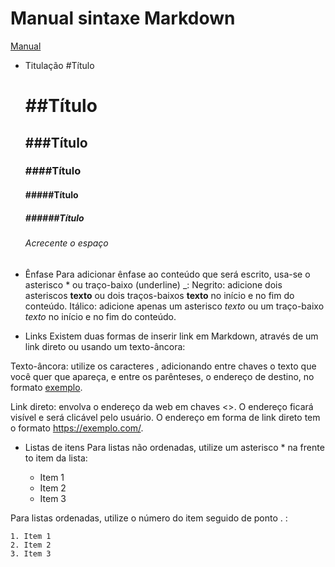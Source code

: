 # Manual sintaxe Markdown

[Manual](https://markdown.net.br/sintaxe-basica/)

* Titulação
#Título<h1>
##Título<h2>
###Título<h3>
####Título<h4>
#####Título<h5>
######Título<h6>
Acrecente o espaço

* Ênfase
Para adicionar ênfase ao conteúdo que será escrito, usa-se o asterisco * ou traço-baixo (underline) _:
Negrito: adicione dois asteriscos **texto** ou dois traços-baixos __texto__ no início e no fim do conteúdo.
Itálico: adicione apenas um asterisco *texto* ou um traço-baixo _texto_ no início e no fim do conteúdo.

* Links
Existem duas formas de inserir link em Markdown, através de um link direto ou usando um texto-âncora:

Texto-âncora: utilize os caracteres [](), adicionando entre chaves o texto que você quer que apareça, e entre os parênteses, o endereço de destino, no formato [exemplo](https://exemplo.com/).

Link direto: envolva o endereço da web em chaves <>. O endereço ficará visível e será clicável pelo usuário. O endereço em forma de link direto tem o formato <https://exemplo.com/>.



* Listas de itens
Para listas não ordenadas, utilize um asterisco * na frente to item da lista:

	* Item 1
	* Item 2
	* Item 3

Para listas ordenadas, utilize o número do item seguido de ponto . :

	1. Item 1
	2. Item 2
	3. Item 3
